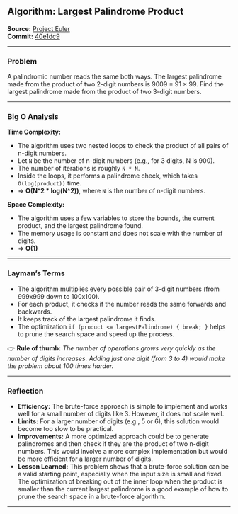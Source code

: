 ## Algorithm: Largest Palindrome Product

**Source:** [Project Euler](https://projecteuler.net/problem=4)  
**Commit:** [40e1dc9](https://github.com/josimar-silva/kaizen/commit/40e1dc994b9c8ee310be7620529376c3048574b8)

---

### Problem
A palindromic number reads the same both ways. The largest palindrome made from the product of two 2-digit numbers is 9009 = 91 × 99. Find the largest palindrome made from the product of two 3-digit numbers.

---

### Big O Analysis

**Time Complexity:**  
- The algorithm uses two nested loops to check the product of all pairs of n-digit numbers.
- Let `N` be the number of n-digit numbers (e.g., for 3 digits, N is 900).
- The number of iterations is roughly `N * N`.
- Inside the loops, it performs a palindrome check, which takes `O(log(product))` time.
- ⇒ **O(N^2 * log(N^2))**, where `N` is the number of n-digit numbers.

**Space Complexity:**  
- The algorithm uses a few variables to store the bounds, the current product, and the largest palindrome found.
- The memory usage is constant and does not scale with the number of digits.
- ⇒ **O(1)**

---

### Layman’s Terms

- The algorithm multiplies every possible pair of 3-digit numbers (from 999x999 down to 100x100).
- For each product, it checks if the number reads the same forwards and backwards.
- It keeps track of the largest palindrome it finds.
- The optimization `if (product <= largestPalindrome) { break; }` helps to prune the search space and speed up the process.

👉 **Rule of thumb:** *The number of operations grows very quickly as the number of digits increases. Adding just one digit (from 3 to 4) would make the problem about 100 times harder.*

---

### Reflection

- **Efficiency:** The brute-force approach is simple to implement and works well for a small number of digits like 3. However, it does not scale well.
- **Limits:** For a larger number of digits (e.g., 5 or 6), this solution would become too slow to be practical.
- **Improvements:** A more optimized approach could be to generate palindromes and then check if they are the product of two n-digit numbers. This would involve a more complex implementation but would be more efficient for a larger number of digits.
- **Lesson Learned:** This problem shows that a brute-force solution can be a valid starting point, especially when the input size is small and fixed. The optimization of breaking out of the inner loop when the product is smaller than the current largest palindrome is a good example of how to prune the search space in a brute-force algorithm.

---

